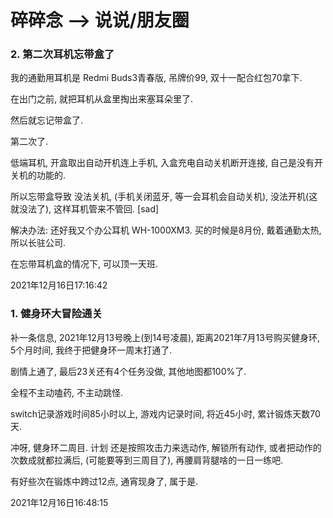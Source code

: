 # 碎碎念 --> 说说/朋友圈

### 2. 第二次耳机忘带盒了
我的通勤用耳机是 Redmi Buds3青春版, 吊牌价99, 双十一配合红包70拿下.

在出门之前, 就把耳机从盒里掏出来塞耳朵里了. 

然后就忘记带盒了.

第二次了.

低端耳机, 开盒取出自动开机连上手机, 入盒充电自动关机断开连接, 自己是没有开关机的功能的.

所以忘带盒导致 没法关机, (手机关闭蓝牙, 等一会耳机会自动关机), 没法开机(这就没法了), 这样耳机管来不管回. \[sad\]

解决办法: 还好我又个办公耳机 WH-1000XM3. 买的时候是8月份, 戴着通勤太热, 所以长驻公司.

在忘带耳机盒的情况下, 可以顶一天班.

2021年12月16日17:16:42

### 1. 健身环大冒险通关
补一条信息, 2021年12月13号晚上(到14号凌晨), 距离2021年7月13号购买健身环, 5个月时间, 我终于把健身环一周末打通了.

剧情上通了, 最后23关还有4个任务没做, 其他地图都100%了.

全程不主动嗑药, 不主动跳怪.

switch记录游戏时间85小时以上, 游戏内记录时间, 将近45小时, 累计锻炼天数70天.

冲呀, 健身环二周目. 计划 还是按照攻击力来选动作, 解锁所有动作, 或者把动作的次数成就都拉满后, (可能要等到三周目了), 再腰肩背腿啥的一日一练吧.

有好些次在锻炼中跨过12点, 通宵现身了, 属于是.

2021年12月16日16:48:15
